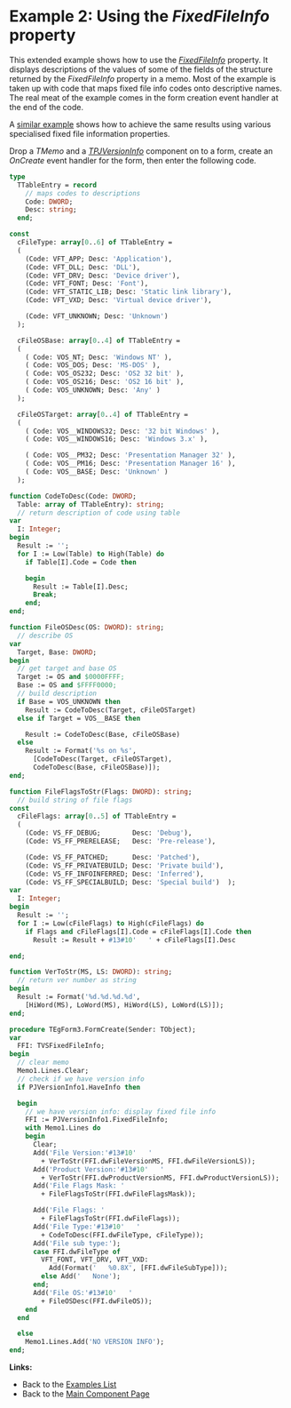 # Example 2: Using the _FixedFileInfo_ property #

This extended example shows how to use the _[FixedFileInfo](../API/TPJVersionInfo-FixedFileInfo.md)_ property. It displays descriptions of the values of some of the fields of the structure returned by the _FixedFileInfo_ property in a memo. Most of the example is taken up with code that maps fixed file info codes onto descriptive names. The real meat of the example comes in the form creation event handler at the end of the code.

A [similar example](Example1.md) shows how to achieve the same results using various specialised fixed file information properties.

Drop a _TMemo_ and a _[TPJVersionInfo](../API/TPJVersionInfo.md)_ component on to a form, create an _OnCreate_ event handler for the form, then enter the following code.

```pascal
type
  TTableEntry = record
    // maps codes to descriptions
    Code: DWORD;
    Desc: string;
  end;

const
  cFileType: array[0..6] of TTableEntry =
  (
    (Code: VFT_APP; Desc: 'Application'),
    (Code: VFT_DLL; Desc: 'DLL'),
    (Code: VFT_DRV; Desc: 'Device driver'),
    (Code: VFT_FONT; Desc: 'Font'),
    (Code: VFT_STATIC_LIB; Desc: 'Static link library'),
    (Code: VFT_VXD; Desc: 'Virtual device driver'),

    (Code: VFT_UNKNOWN; Desc: 'Unknown')
  );

  cFileOSBase: array[0..4] of TTableEntry =
  (
    ( Code: VOS_NT; Desc: 'Windows NT' ),
    ( Code: VOS_DOS; Desc: 'MS-DOS' ),
    ( Code: VOS_OS232; Desc: 'OS2 32 bit' ),
    ( Code: VOS_OS216; Desc: 'OS2 16 bit' ),
    ( Code: VOS_UNKNOWN; Desc: 'Any' )
  );

  cFileOSTarget: array[0..4] of TTableEntry =
  (
    ( Code: VOS__WINDOWS32; Desc: '32 bit Windows' ),
    ( Code: VOS__WINDOWS16; Desc: 'Windows 3.x' ),

    ( Code: VOS__PM32; Desc: 'Presentation Manager 32' ),
    ( Code: VOS__PM16; Desc: 'Presentation Manager 16' ),
    ( Code: VOS__BASE; Desc: 'Unknown' )
  );

function CodeToDesc(Code: DWORD;
  Table: array of TTableEntry): string;
  // return description of code using table
var
  I: Integer;
begin
  Result := '';
  for I := Low(Table) to High(Table) do
    if Table[I].Code = Code then

    begin
      Result := Table[I].Desc;
      Break;
    end;
end;

function FileOSDesc(OS: DWORD): string;
  // describe OS
var
  Target, Base: DWORD;
begin
  // get target and base OS
  Target := OS and $0000FFFF;
  Base := OS and $FFFF0000;
  // build description
  if Base = VOS_UNKNOWN then
    Result := CodeToDesc(Target, cFileOSTarget)
  else if Target = VOS__BASE then

    Result := CodeToDesc(Base, cFileOSBase)
  else
    Result := Format('%s on %s',
      [CodeToDesc(Target, cFileOSTarget),
      CodeToDesc(Base, cFileOSBase)]);
end;

function FileFlagsToStr(Flags: DWORD): string;
  // build string of file flags
const
  cFileFlags: array[0..5] of TTableEntry =
  (
    (Code: VS_FF_DEBUG;        Desc: 'Debug'),
    (Code: VS_FF_PRERELEASE;   Desc: 'Pre-release'),

    (Code: VS_FF_PATCHED;      Desc: 'Patched'),
    (Code: VS_FF_PRIVATEBUILD; Desc: 'Private build'),
    (Code: VS_FF_INFOINFERRED; Desc: 'Inferred'),
    (Code: VS_FF_SPECIALBUILD; Desc: 'Special build')  );
var
  I: Integer;
begin
  Result := '';
  for I := Low(cFileFlags) to High(cFileFlags) do
    if Flags and cFileFlags[I].Code = cFileFlags[I].Code then
      Result := Result + #13#10'   ' + cFileFlags[I].Desc

end;

function VerToStr(MS, LS: DWORD): string;
  // return ver number as string
begin
  Result := Format('%d.%d.%d.%d',
    [HiWord(MS), LoWord(MS), HiWord(LS), LoWord(LS)]);
end;

procedure TEgForm3.FormCreate(Sender: TObject);
var
  FFI: TVSFixedFileInfo;
begin
  // clear memo
  Memo1.Lines.Clear;
  // check if we have version info
  if PJVersionInfo1.HaveInfo then

  begin
    // we have version info: display fixed file info
    FFI := PJVersionInfo1.FixedFileInfo;
    with Memo1.Lines do
    begin
      Clear;
      Add('File Version:'#13#10'   '
        + VerToStr(FFI.dwFileVersionMS, FFI.dwFileVersionLS));
      Add('Product Version:'#13#10'   '
        + VerToStr(FFI.dwProductVersionMS, FFI.dwProductVersionLS));
      Add('File Flags Mask: '
        + FileFlagsToStr(FFI.dwFileFlagsMask));

      Add('File Flags: '
        + FileFlagsToStr(FFI.dwFileFlags));
      Add('File Type:'#13#10'   '
        + CodeToDesc(FFI.dwFileType, cFileType));
      Add('File sub type:');
      case FFI.dwFileType of
        VFT_FONT, VFT_DRV, VFT_VXD:
          Add(Format('   %0.8X', [FFI.dwFileSubType]));
        else Add('   None');
      end;
      Add('File OS:'#13#10'   '
        + FileOSDesc(FFI.dwFileOS));
    end
  end

  else
    Memo1.Lines.Add('NO VERSION INFO');
end;
```

**Links:**

  * Back to the [Examples List](../Examples.md)
  * Back to the [Main Component Page](../../VerInfo.md)
